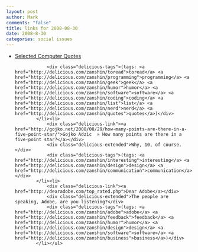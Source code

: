 ```yaml
--- 
layout: post
author: Mark
comments: "false"
title: links for 2008-08-30
date: 2008-8-30
categories: social issues
---
```

<ul class="delicious"><li>
                <div class="delicious-link"><a href="http://www.juixe.com/techknow/index.php/2008/08/17/favorite-programming-quotes/">Selected Computer Quotes</a></div>
                
                <div class="delicious-tags">(tags: <a href="http://delicious.com/zanshin/toread">toread</a> <a href="http://delicious.com/zanshin/programming">programming</a> <a href="http://delicious.com/zanshin/geek">geek</a> <a href="http://delicious.com/zanshin/humor">humor</a> <a href="http://delicious.com/zanshin/software">software</a> <a href="http://delicious.com/zanshin/coding">coding</a> <a href="http://delicious.com/zanshin/list">list</a> <a href="http://delicious.com/zanshin/nerd">nerd</a> <a href="http://delicious.com/zanshin/quotes">quotes</a>)</div>
            </li><li>
                <div class="delicious-link"><a href="http://gojko.net/2008/08/29/how-many-points-are-there-in-a-five-point-star/">Gojko Adzic  » How many points are there in a five-point star?</a></div>
                <div class="delicious-extended">Why, 10, of course.</div>
                <div class="delicious-tags">(tags: <a href="http://delicious.com/zanshin/interesting">interesting</a> <a href="http://delicious.com/zanshin/design">design</a> <a href="http://delicious.com/zanshin/communication">communication</a>)</div>
            </li><li>
                <div class="delicious-link"><a href="http://dearadobe.com/top_rated.php">Dear Adobe</a></div>
                <div class="delicious-extended">The people are speaking, Adobe, are you listening?</div>
                <div class="delicious-tags">(tags: <a href="http://delicious.com/zanshin/adobe">adobe</a> <a href="http://delicious.com/zanshin/feedback">feedback</a> <a href="http://delicious.com/zanshin/humor">humor</a> <a href="http://delicious.com/zanshin/design">design</a> <a href="http://delicious.com/zanshin/software">software</a> <a href="http://delicious.com/zanshin/business">business</a>)</div>
            </li></ul>

